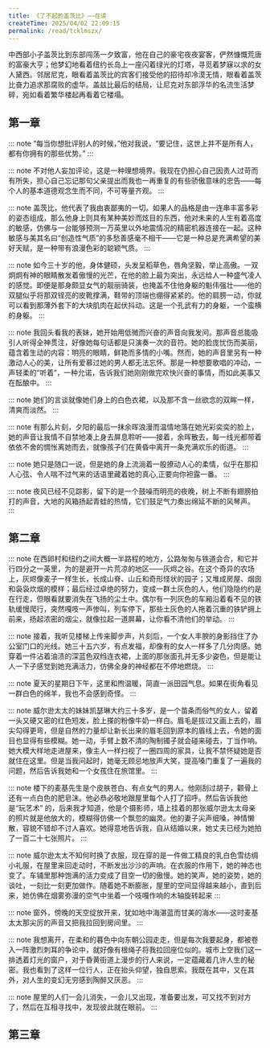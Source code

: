 ```yaml
---
title: 《了不起的盖茨比》——在读
createTime: 2025/04/02 22:09:15
permalink: /read/tcklmszx/
---
```


中西部小子盖茨比到东部闯荡一夕致富，他在自己的豪宅夜夜宴客，俨然慷慨荒唐的富豪大亨；他梦幻地看着纽约长岛上一座闪着绿光的灯塔，寻觅着梦寐以求的女人黛西。邻居尼克，眼看着盖茨比的宾客们接受他的招待却冷漠无情，眼看着盖茨比奋力追求那腐败的虚华。盖兹比最后的结局，让尼克对东部浮华的名流生活梦碎，宛如看着繁华楼起再看着它楼塌。

<LinkCard title="《了不起的盖茨比》" href="https://openzlib.link/book/14524981/3adf4f/%E4%BA%86%E4%B8%8D%E8%B5%B7%E7%9A%84%E7%9B%96%E8%8C%A8%E6%AF%94.html"/>


## 第一章

::: note “每当你想批评别人的时候，”他对我说，“要记住，这世上并不是所有人，都有你拥有的那些优势。”
:::

::: note 不对他人妄加评论，这是一种理想境界。我现在仍担心自己因责人过苛而有所失，担心自己忘记那句父亲提出而我也一再重复的有些骄傲意味的忠告——每个人的基本道德观念生而不同，不可等量齐观。
:::

::: note 盖茨比，他代表了我由衷鄙夷的一切。如果人的品格是由一连串丰富多彩的姿态组成，那么他身上则具有某种美妙而炫目的东西，他对未来的人生有着高度的敏感，仿佛与一台能够预测一万英里以外地震情况的精密机器连接在一起。这种敏感与美其名曰“创造性气质”的多愁善感毫不相干——它是一种总是充满希望的美好天赋，是一种带有浪漫色彩的聪颖气质。
:::

::: note 如今三十岁的他，身体健硕，头发呈稻草色，唇角坚毅，举止高傲。一双炯炯有神的眼睛散发着傲慢的光芒，在他的脸上最为突出，永远给人一种盛气凌人的感觉。即便是那身颇显女气的靓丽骑装，也掩盖不住他身躯的魁伟强壮——他的双腿似乎将那双锃亮的皮靴撑满，鞋带的顶端也绷得紧紧的。他的肩膀一动，你就可以看到那薄外套下的大块肌肉在起伏抖动。这是一个孔武有力的身躯，一个蛮横的身躯。
:::

::: note 我回头看我的表妹，她开始用低微而兴奋的声音向我发问。那声音总能吸引人听得全神贯注，好像她每句话都是只演奏一次的音符。她的脸庞忧伤而美丽，蕴含着生动的内容：明亮的眼睛，鲜艳而多情的小嘴。然而，她的声音里另有一种激动人心的美，让所有爱慕过她的男人都无法忘怀。那是一种想要歌唱的冲动，一声轻柔的“听着”，一种允诺，告诉我们她刚刚做完欢快兴奋的事情，而如此美事又在酝酿中。
:::

::: note 她们的言谈就像她们身上的白色衣裙，以及那不含一丝欲念的双眸一样，清爽而淡然。
:::

::: note 有那么片刻，夕阳的最后一抹余晖浪漫而温情地落在她光彩奕奕的脸上，她的声音让我情不自禁地凑上身去屏息聆听——接着，余晖散去，每一线光都带着依依不舍的惆怅离她而去，就像孩子们在黄昏中离开一条充满欢乐的街道。
:::

::: note 她只是随口一说，但是她的身上流淌着一股撩动人心的柔情，似乎在那扣人心弦、令人喘不过气来的话语里藏着她的真心,正要向你袒露一番。
:::

::: note 夜风已经不见踪影，留下的是一个鼓噪而明亮的夜晚，树上不断有翅膀拍打的声音，大地的风箱扬起青蛙的热情，它们鼓足气力奏出绵延不断的风琴声。
:::

## 第二章

::: note 在西卵村和纽约之间大概一半路程的地方，公路匆匆与铁道会合，和它并行四分之一英里，为的是避开一片荒凉的地区——灰烬之谷。在这个奇异的农场上，灰烬像麦子一样生长，长成山脊、山丘和奇形怪状的园子；又堆成房屋、烟囱和袅袅炊烟的模样；最后经过卓绝的努力，变成一群土灰色的人，他们隐隐约约是在行走，但眼看就要消失在飞扬的尘土中。偶尔有一列灰色的车厢沿着看不见的铁轨缓慢爬行，突然嘎吱一声惨叫，列车停下，那些土灰色的人拖着沉重的铁铲拥上前来，扬起浓密的烟尘，就像拉起一道屏幕，让你看不清他们的举动。
:::

::: note 接着，我听见楼梯上传来脚步声，片刻后，一个女人丰腴的身影挡住了办公室门口的光线。她三十五六岁，有点发福，却像有的女人一样多了几分肉感。她穿着一件沾着油渍的深蓝色双绉连衣裙，上面的那张面孔并无多少姿色，但是能让人一下子感觉到她充满活力，仿佛全身的神经都在不停地燃烧。
:::

::: note 夏天的星期日下午，这里和煦温暖，简直一派田园气息。如果在街角看见一群白色的绵羊，我也不会感到奇怪。
:::

::: note 威尔逊太太的妹妹凯瑟琳大约三十多岁，是一个苗条而俗气的女人，留着一头又硬又密的红色短发，脸上搽的粉像牛奶一样白。眉毛是拔过又画上去的，眉尖勾得更弯，但是自然的力量却让新长出来的眉毛回到原本的眉线上去，令她的面目也显得有些模糊。她一动，手臂上数不清的陶制镯子就会碰来碰去，丁当作响。她大模大样地走进屋来，像主人一样扫视了一圈四周的家具，让我不禁怀疑她是否就住在这里。但是当我问起时，她毫无顾忌地放声大笑，提高嗓门重复了一遍我的问题，然后告诉我她和一个女孩住在旅馆里。
:::

::: note 楼下的麦基先生是个皮肤苍白、有点女气的男人。他刚刮过胡子，颧骨上还有一点白色的肥皂沫。他必恭必敬地跟屋里每个人打了招呼。然后告诉我他是“玩艺术” 的，后来我才知道，他是个摄影师，墙上挂着的那张威尔逊太太母亲的照片就是他放大的，模糊得仿佛一个飘忽的幽灵。他的妻子尖声细嗓，神情懒散，容貌不错却不讨人喜欢。她得意地告诉我，自从结婚以来，她丈夫已经为她拍了一百二十七张照片。
:::

::: note 威尔逊太太不知何时换了衣服，现在穿的是一件做工精良的乳白色雪纺绸小礼服，在屋里来回走动时，不断发出沙沙的声响。在衣服的作用下，她的神态也变了。车铺里那种饱满的活力变成了目空一切的傲慢。她的笑声，她的姿势，她的谈吐，一刻比一刻更加做作。随着她不断膨胀，屋里的空间显得越来越小，直到后来，她仿佛在烟雾弥漫的空气中坐着一个吱嘎作响的木轴旋转起来
:::

::: note 窗外，傍晚的天空绽放开来，犹如地中海湛蓝而甘美的海水——这时麦基太太那尖厉的声音又把我拉回到房间里。
:::

::: note 我想离开，在柔和的暮色中向东朝公园走走，但是每次我要起身，都被卷入一阵激烈刺耳的争论中，就好像有根绳子将我拉回座位似的。城市上空我们这一排透着灯光的窗户，对于昏黄街道上漫步的行人来说，一定蕴藏着几许人生的秘密。我也看到了这样一位行人，正在抬头仰望，独自思索。我既在其中，又在其外，对人生的变幻无穷感到陶醉又厌恶。
:::

::: note 屋里的人们一会儿消失，一会儿又出现，准备要出发，可又找不到对方了，然后在互相寻找中，发现彼此就在眼前。
:::

## 第三章

